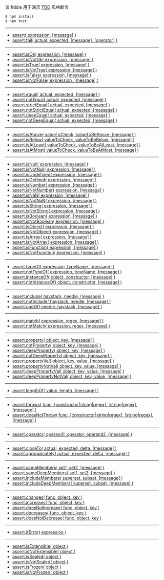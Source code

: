 该 fiddle 用于演示 [TDD](http://chaijs.com/api/assert/) 风格断言

```sh
$ npm install
$ npm test
```

---

- [assert( expression, [message] )](http://chaijs.com/api/assert/#method_assert)
- [assert.fail( actual, expected, [message], [operator] )](http://chaijs.com/api/assert/#method_fail)

---

- [assert.isOk( expression, [message] )](http://chaijs.com/api/assert/#method_isok)
- [assert.isNotOk( expression, [message] )](http://chaijs.com/api/assert/#method_isnotok)
- [assert.isTrue( expression, [message] )](http://chaijs.com/api/assert/#method_istrue)
- [assert.isNotTrue( expression, [message] )](http://chaijs.com/api/assert/#method_isnottrue)
- [assert.isFalse( expression, [message] )](http://chaijs.com/api/assert/#method_isfalse)
- [assert.isNotFalse( expression, [message] )](http://chaijs.com/api/assert/#method_isnotfalse)

---

- [assert.equal( actual, expected, [message] )](http://chaijs.com/api/assert/#method_equal)
- [assert.notEqual( actual, expected, [message] )](http://chaijs.com/api/assert/#method_notequal)
- [assert.strictEqual( actual, expected, [message] )](http://chaijs.com/api/assert/#method_strictequal)
- [assert.notStrictEqual( actual, expected, [message] )](http://chaijs.com/api/assert/#method_notstrictequal)
- [assert.deepEqual( actual, expected, [message] )](http://chaijs.com/api/assert/#method_deepequal)
- [assert.notDeepEqual( actual, expected, [message] )](http://chaijs.com/api/assert/#method_notdeepequal)

---

- [assert.isAbove( valueToCheck, valueToBeAbove, [message] )](http://chaijs.com/api/assert/#method_isabove)
- [assert.isBelow( valueToCheck, valueToBeBelow, [message] )](http://chaijs.com/api/assert/#method_isbelow)
- [assert.isAtLeast( valueToCheck, valueToBeAtLeast, [message] )](http://chaijs.com/api/assert/#method_isatleast)
- [assert.isAtMost( valueToCheck, valueToBeAtMost, [message] )](http://chaijs.com/api/assert/#method_isatmost)

---

- [assert.isNull( expression, [message] )](http://chaijs.com/api/assert/#method_isnull)
- [assert.isNotNull( expression, [message] )](http://chaijs.com/api/assert/#method_isnotnull)
- [assert.isUndefined( expression, [message] )](http://chaijs.com/api/assert/#method_isundefined)
- [assert.isDefined( expression, [message] )](http://chaijs.com/api/assert/#method_isdefined)
- [assert.isNumber( expression, [message] )](http://chaijs.com/api/assert/#method_isnumber)
- [assert.isNotNumber( expression, [message] )](http://chaijs.com/api/assert/#method_isnotnumber)
- [assert.isNaN( expression, [message] )](http://chaijs.com/api/assert/#method_isnan)
- [assert.isNotNaN( expression, [message] )](http://chaijs.com/api/assert/#method_isnotnan)
- [assert.isString( expression, [message] )](http://chaijs.com/api/assert/#method_isstring)
- [assert.isNotString( expression, [message] )](http://chaijs.com/api/assert/#method_isnotstring)
- [assert.isBoolean( expression, [message] )](http://chaijs.com/api/assert/#method_isboolean)
- [assert.isNotBoolean( expression, [message] )](http://chaijs.com/api/assert/#method_isnotboolean)
- [assert.isObject( expression, [message] )](http://chaijs.com/api/assert/#method_isobject)
- [assert.isNotObject( expression, [message] )](http://chaijs.com/api/assert/#method_isnotobject)
- [assert.isArray( expression, [message] )](http://chaijs.com/api/assert/#method_isarray)
- [assert.isNotArray( expression, [message] )](http://chaijs.com/api/assert/#method_isnotarray)
- [assert.isFunction( expression, [message] )](http://chaijs.com/api/assert/#method_isfunction)
- [assert.isNotFunction( expression, [message] )](http://chaijs.com/api/assert/#method_isnotfunction)

---

- [assert.typeOf( expression, typeName, [message] )](http://chaijs.com/api/assert/#method_typeof)
- [assert.notTypeOf( expression, typeName, [message] )](http://chaijs.com/api/assert/#method_nottypeof)
- [assert.instanceOf( object, constructor, [message] )](http://chaijs.com/api/assert/#method_instanceof)
- [assert.notInstanceOf( object, constructor, [message] )](http://chaijs.com/api/assert/#method_notinstanceof)

---

- [assert.include( haystack, needle, [message] )](http://chaijs.com/api/assert/#method_include)
- [assert.notInclude( haystack, needle, [message] )](http://chaijs.com/api/assert/#method_notinclude)
- [assert.oneOf( needle, haystack, [message] )](http://chaijs.com/api/assert/#method_oneof)

---

- [assert.match( expression, regex, [message] )](http://chaijs.com/api/assert/#method_match)
- [assert.notMatch( expression, regex, [message] )](http://chaijs.com/api/assert/#method_notmatch)

---

- [assert.property( object, key, [message] )](http://chaijs.com/api/assert/#method_property)
- [assert.notProperty( object, key, [message] )](http://chaijs.com/api/assert/#method_notproperty)
- [assert.deepProperty( object, key, [message] )](http://chaijs.com/api/assert/#method_deepproperty)
- [assert.notDeepProperty( object, key, [message] )](http://chaijs.com/api/assert/#method_notdeepproperty)
- [assert.propertyVal( object, key, value, [message] )](http://chaijs.com/api/assert/#method_propertyval)
- [assert.propertyNotVal( object, key, value, [message] )](http://chaijs.com/api/assert/#method_propertynotval)
- [assert.deepPropertyVal( object, key, value, [message] )](http://chaijs.com/api/assert/#method_deeppropertyval)
- [assert.deepPropertyNotVal( object, key, value, [message] )](http://chaijs.com/api/assert/#method_deeppropertynotval)

---

- [assert.lengthOf( value, length, [message] )](http://chaijs.com/api/assert/#method_lengthof)

---

- [assert.throws( func, [constructor|string|regex], [string|regex], [message] )](http://chaijs.com/api/assert/#method_throws)
- [assert.doesNotThrow( func, [constructor|string|regex], [string|regex], [message] )](http://chaijs.com/api/assert/#method_doesnotthrow)

---

- [assert.operator( operand1, operator, operand2, [message] )](http://chaijs.com/api/assert/#method_operator)

---

- [assert.closeTo( actual, expected, delta, [message] )](http://chaijs.com/api/assert/#method_closeto)
- [assert.approximately( actual, expected, delta, [message] )](http://chaijs.com/api/assert/#method_approximately)

---

- [assert.sameMembers( set1, set2, [message] )](http://chaijs.com/api/assert/#method_samemembers)
- [assert.sameDeepMembers( set1, set2, [message] )](http://chaijs.com/api/assert/#method_samedeepmembers)
- [assert.includeMembers( superset, subset, [message] )](http://chaijs.com/api/assert/#method_includemembers)
- [assert.includeDeepMembers( superset, subset, [message] )](http://chaijs.com/api/assert/#method_includedeepmembers)

---

- [assert.changes( func, object, key )](http://chaijs.com/api/assert/#method_changes)
- [assert.increases( func, object, key )](http://chaijs.com/api/assert/#method_increases)
- [assert.doesNotIncrease( func, object, key )](http://chaijs.com/api/assert/#method_doesnotincrease)
- [assert.decreases( func, object, key )](http://chaijs.com/api/assert/#method_decreases)
- [assert.doesNotDecrease( func, object, key )](http://chaijs.com/api/assert/#method_doesnotdecrease)

---

- [assert.ifError( expression )](http://chaijs.com/api/assert/#method_iferror)

---

- [assert.isExtensible( object )](http://chaijs.com/api/assert/#method_isextensible)
- [assert.isNotExtensible( object )](http://chaijs.com/api/assert/#method_isnotextensible)
- [assert.isSealed( object )](http://chaijs.com/api/assert/#method_issealed)
- [assert.isNotSealed( object )](http://chaijs.com/api/assert/#method_isnotsealed)
- [assert.isFrozen( object )](http://chaijs.com/api/assert/#method_isfrozen)
- [assert.isNotFrozen( object )](http://chaijs.com/api/assert/#method_isnotfrozen)
